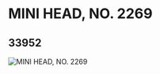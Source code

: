 # MINI HEAD, NO. 2269
## 33952
![MINI HEAD, NO. 2269](https://lc-www-live-s.legocdn.com/media/bricks/5/2/6192407.jpg)